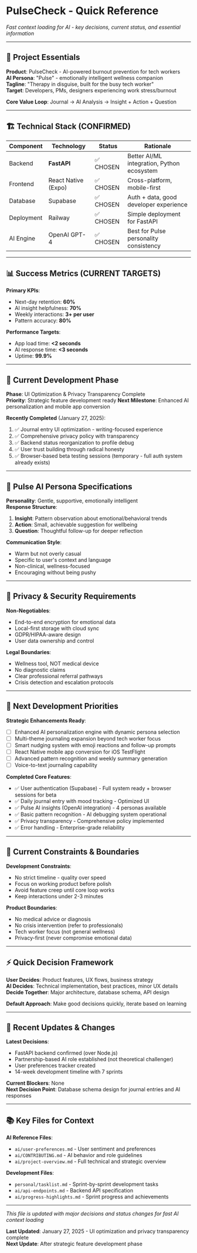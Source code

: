 # PulseCheck - Quick Reference

*Fast context loading for AI - key decisions, current status, and essential information*

---

## 🎯 Project Essentials

**Product**: PulseCheck - AI-powered burnout prevention for tech workers  
**AI Persona**: "Pulse" - emotionally intelligent wellness companion  
**Tagline**: "Therapy in disguise, built for the busy tech worker"  
**Target**: Developers, PMs, designers experiencing work stress/burnout  

**Core Value Loop**: Journal → AI Analysis → Insight + Action + Question

---

## 🏗️ Technical Stack (CONFIRMED)

| Component | Technology | Status | Rationale |
|-----------|------------|--------|-----------|
| Backend | **FastAPI** | ✅ CHOSEN | Better AI/ML integration, Python ecosystem |
| Frontend | React Native (Expo) | ✅ CHOSEN | Cross-platform, mobile-first |
| Database | Supabase | ✅ CHOSEN | Auth + data, good developer experience |
| Deployment | Railway | ✅ CHOSEN | Simple deployment for FastAPI |
| AI Engine | OpenAI GPT-4 | ✅ CHOSEN | Best for Pulse personality consistency |

---

## 📊 Success Metrics (CURRENT TARGETS)

**Primary KPIs**:
- Next-day retention: **60%**
- AI insight helpfulness: **70%**
- Weekly interactions: **3+ per user**
- Pattern accuracy: **80%**

**Performance Targets**:
- App load time: **<2 seconds**
- AI response time: **<3 seconds**
- Uptime: **99.9%**

---

## 🚀 Current Development Phase

**Phase**: UI Optimization & Privacy Transparency Complete  
**Priority**: Strategic feature development ready
**Next Milestone**: Enhanced AI personalization and mobile app conversion

**Recently Completed** (January 27, 2025):
1. ✅ Journal entry UI optimization - writing-focused experience
2. ✅ Comprehensive privacy policy with transparency
3. ✅ Backend status reorganization to profile debug
4. ✅ User trust building through radical honesty
5. ✅ Browser-based beta testing sessions (temporary - full auth system already exists)

---

## 🤖 Pulse AI Persona Specifications

**Personality**: Gentle, supportive, emotionally intelligent  
**Response Structure**:
1. **Insight**: Pattern observation about emotional/behavioral trends
2. **Action**: Small, achievable suggestion for wellbeing
3. **Question**: Thoughtful follow-up for deeper reflection

**Communication Style**:
- Warm but not overly casual
- Specific to user's context and language
- Non-clinical, wellness-focused
- Encouraging without being pushy

---

## 🔐 Privacy & Security Requirements

**Non-Negotiables**:
- End-to-end encryption for emotional data
- Local-first storage with cloud sync
- GDPR/HIPAA-aware design
- User data ownership and control

**Legal Boundaries**:
- Wellness tool, NOT medical device
- No diagnostic claims
- Clear professional referral pathways
- Crisis detection and escalation protocols

---

## 🎯 Next Development Priorities

**Strategic Enhancements Ready**:
- [ ] Enhanced AI personalization engine with dynamic persona selection
- [ ] Multi-theme journaling expansion beyond tech worker focus
- [ ] Smart nudging system with emoji reactions and follow-up prompts
- [ ] React Native mobile app conversion for iOS TestFlight
- [ ] Advanced pattern recognition and weekly summary generation
- [ ] Voice-to-text journaling capability

**Completed Core Features**:
- ✅ User authentication (Supabase) - Full system ready + browser sessions for beta
- ✅ Daily journal entry with mood tracking - Optimized UI
- ✅ Pulse AI insights (OpenAI integration) - 4 personas available
- ✅ Basic pattern recognition - AI debugging system operational
- ✅ Privacy transparency - Comprehensive policy implemented
- ✅ Error handling - Enterprise-grade reliability

---

## 🚫 Current Constraints & Boundaries

**Development Constraints**:
- No strict timeline - quality over speed
- Focus on working product before polish
- Avoid feature creep until core loop works
- Keep interactions under 2-3 minutes

**Product Boundaries**:
- No medical advice or diagnosis
- No crisis intervention (refer to professionals)
- Tech worker focus (not general wellness)
- Privacy-first (never compromise emotional data)

---

## ⚡ Quick Decision Framework

**User Decides**: Product features, UX flows, business strategy  
**AI Decides**: Technical implementation, best practices, minor UX details  
**Decide Together**: Major architecture, database schema, API design

**Default Approach**: Make good decisions quickly, iterate based on learning

---

## 🔄 Recent Updates & Changes

**Latest Decisions**:
- FastAPI backend confirmed (over Node.js)
- Partnership-based AI role established (not theoretical challenger)
- User preferences tracker created
- 14-week development timeline with 7 sprints

**Current Blockers**: None  
**Next Decision Point**: Database schema design for journal entries and AI responses

---

## 📚 Key Files for Context

**AI Reference Files**:
- `ai/user-preferences.md` - User sentiment and preferences
- `ai/CONTRIBUTING.md` - AI behavior and role guidelines
- `ai/project-overview.md` - Full technical and strategic overview

**Development Files**:
- `personal/tasklist.md` - Sprint-by-sprint development tasks
- `ai/api-endpoints.md` - Backend API specification
- `ai/progress-highlights.md` - Sprint progress and achievements

---

*This file is updated with major decisions and status changes for fast AI context loading*

**Last Updated**: January 27, 2025 - UI optimization and privacy transparency complete  
**Next Update**: After strategic feature development phase 
